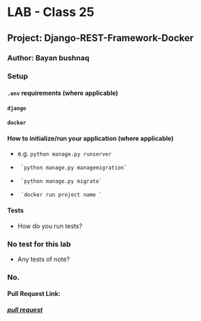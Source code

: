 # LAB - Class 25

## Project: Django-REST-Framework-Docker

### Author: Bayan bushnaq



### Setup

#### `.env` requirements (where applicable)
#### `django` 
#### `docker`



#### How to initialize/run your application (where applicable)

- e.g. `python manage.py runserver`
-      `python manage.py managemigration`
-      `python manage.py migrate`
-      `docker run project name `



#### Tests

- How do you run tests?
### No test for this lab
- Any tests of note?
### No.


#### Pull Request Link:
##### [pull request](https://github.com/BayanBushnaq/Django-REST-Framework-Docker/pull/1)

